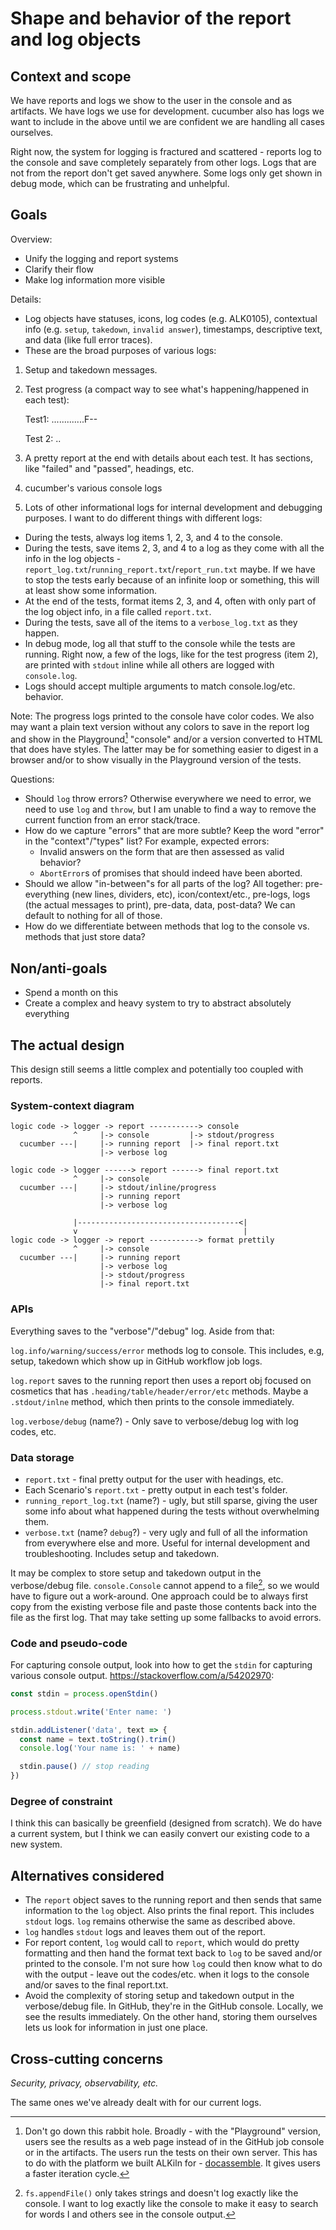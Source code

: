 # Shape and behavior of the report and log objects

<!-- We want to assume authors may see any of the logs. Through our formatting and output, we should give authors a sense of what to pay attention to. -->

## Context and scope

We have reports and logs we show to the user in the console and as artifacts. We have logs we use for development. cucumber also has logs we want to include in the above until we are confident we are handling all cases ourselves.

Right now, the system for logging is fractured and scattered - reports log to the console and save completely separately from other logs. Logs that are not from the report don't get saved anywhere. Some logs only get shown in debug mode, which can be frustrating and unhelpful.

## Goals

Overview:

- Unify the logging and report systems
- Clarify their flow
- Make log information more visible

Details:

- Log objects have statuses, icons, log codes (e.g. ALK0105), contextual info (e.g. `setup`, `takedown`, `invalid answer`), timestamps, descriptive text, and data (like full error traces).
- These are the broad purposes of various logs:
1. Setup and takedown messages.
2. Test progress (a compact way to see what's happening/happened in each test):

   Test1: .............F--
   
   Test 2: ..
3. A pretty report at the end with details about each test. It has sections, like "failed" and "passed", headings, etc.
4. cucumber's various console logs
5. Lots of other informational logs for internal development and debugging purposes.
I want to do different things with different logs:
- During the tests, always log items 1, 2, 3, and 4 to the console.
- During the tests, save items 2, 3, and 4 to a log as they come with all the info in the log objects - `report_log.txt`/`running_report.txt`/`report_run.txt` maybe. If we have to stop the tests early because of an infinite loop or something, this will at least show some information.
- At the end of the tests, format items 2, 3, and 4, often with only part of the log object info, in a file called `report.txt`.
- During the tests, save all of the items to a `verbose_log.txt` as they happen.
- In debug mode, log all that stuff to the console while the tests are running.
Right now, a few of the logs, like for the test progress (item 2), are printed with `stdout` inline while all others are logged with `console.log`.
- Logs should accept multiple arguments to match console.log/etc. behavior.

Note: The progress logs printed to the console have color codes. We also may want a plain text version without any colors to save in the report log and show in the Playground[^1] "console" and/or a version converted to HTML that does have styles. The latter may be for something easier to digest in a browser and/or to show visually in the Playground version of the tests.

Questions:
- Should `log` throw errors? Otherwise everywhere we need to error, we need to use `log` and `throw`, but I am unable to find a way to remove the current function from an error stack/trace.
- How do we capture "errors" that are more subtle? Keep the word "error" in the "context"/"types" list? For example, expected errors:
  - Invalid answers on the form that are then assessed as valid behavior?
  - `AbortError`s of promises that should indeed have been aborted.
- Should we allow "in-between"s for all parts of the log? All together: pre-everything (new lines, dividers, etc), icon/context/etc., pre-logs, logs (the actual messages to print), pre-data, data, post-data? We can default to nothing for all of those.
- How do we differentiate between methods that log to the console vs. methods that just store data?

[^1]: Don't go down this rabbit hole. Broadly - with the "Playground" version, users see the results as a web page instead of in the GitHub job console or in the artifacts. The users run the tests on their own server. This has to do with the platform we built ALKiln for - [docassemble](https://docassemble.org/). It gives users a faster iteration cycle.

## Non/anti-goals

- Spend a month on this
- Create a complex and heavy system to try to abstract absolutely everything

## The actual design

This design still seems a little complex and potentially too coupled with reports.

### System-context diagram

```
logic code -> logger -> report -----------> console
              ^     |-> console         |-> stdout/progress
  cucumber ---|     |-> running report  |-> final report.txt
                    |-> verbose log
```

```
logic code -> logger ------> report ------> final report.txt
              ^     |-> console
  cucumber ---|     |-> stdout/inline/progress
                    |-> running report
                    |-> verbose log
```

```
              |------------------------------------<|
              v                                     |
logic code -> logger -> report -----------> format prettily
              ^     |-> console
  cucumber ---|     |-> running report
                    |-> verbose log
                    |-> stdout/progress
                    |-> final report.txt
```

### APIs

Everything saves to the "verbose"/"debug" log. Aside from that:

`log.info/warning/success/error` methods log to console. This includes, e.g, setup, takedown which show up in GitHub workflow job logs.

`log.report` saves to the running report then uses a report obj focused on cosmetics that has `.heading/table/header/error/etc` methods. Maybe a `.stdout/inlne` method, which then prints to the console immediately.

`log.verbose/debug` (name?) - Only save to verbose/debug log with log codes, etc.

### Data storage

- `report.txt` - final pretty output for the user with headings, etc.
- Each Scenario's `report.txt` - pretty output in each test's folder.
- `running_report_log.txt` (name?) - ugly, but still sparse, giving the user some info about what happened during the tests without overwhelming them.
- `verbose.txt` (name? `debug`?) - very ugly and full of all the information from everywhere else and more. Useful for internal development and troubleshooting. Includes setup and takedown.

It may be complex to store setup and takedown output in the verbose/debug file. `console.Console` cannot append to a file[^2], so we would have to figure out a work-around. One approach could be to always first copy from the existing verbose file and paste those contents back into the file as the first log. That may take setting up some fallbacks to avoid errors.

[^2]: `fs.appendFile()` only takes strings and doesn't log exactly like the console. I want to log exactly like the console to make it easy to search for words I and others see in the console output.

### Code and pseudo-code

For capturing console output, look into how to get the `stdin` for capturing various console output. https://stackoverflow.com/a/54202970:

```js
const stdin = process.openStdin()

process.stdout.write('Enter name: ')

stdin.addListener('data', text => {
  const name = text.toString().trim()
  console.log('Your name is: ' + name)

  stdin.pause() // stop reading
})
```

### Degree of constraint

I think this can basically be greenfield (designed from scratch). We do have a current system, but I think we can easily convert our existing code to a new system.

## Alternatives considered

- The `report` object saves to the running report and then sends that same information to the `log` object. Also prints the final report. This includes `stdout` logs. `log` remains otherwise the same as described above.
- `log` handles `stdout` logs and leaves them out of the report.
- For report content, `log` would call to `report`, which would do pretty formatting and then hand the format text back to `log` to be saved and/or printed to the console. I'm not sure how `log` could then know what to do with the output - leave out the codes/etc. when it logs to the console and/or saves to the final report.txt.
- Avoid the complexity of storing setup and takedown output in the verbose/debug file. In GitHub, they're in the GitHub console. Locally, we see the results immediately. On the other hand, storing them ourselves lets us look for information in just one place.

## Cross-cutting concerns

_Security, privacy, observability, etc._

The same ones we've already dealt with for our current logs.
